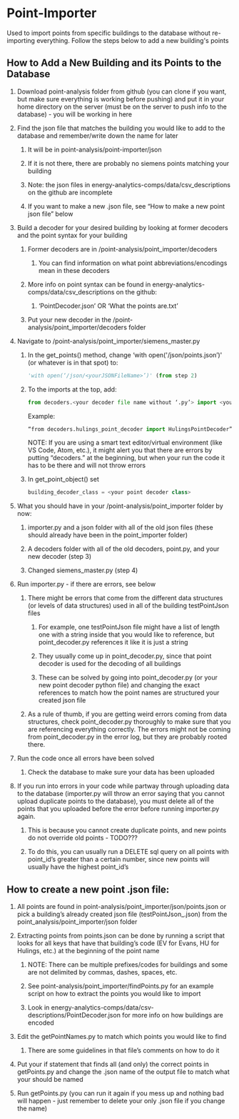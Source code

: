 # Point-Importer
Used to import points from specific buildings to the database without re-importing everything. Follow the steps below to add a new building's points

## How to Add a New Building and its Points to the Database
1. Download point-analysis folder from github (you can clone if you want, but make sure everything is working before pushing) and put it in your home directory on the server (must be on the server to push info to the database) - you will be working in here

2. Find the json file that matches the building you would like to add to the database and remember/write down the name for later

    1. It will be in point-analysis/point-importer/json

    2. If it is not there, there are probably no siemens points matching your building

    3. Note: the json files in energy-analytics-comps/data/csv_descriptions on the github are incomplete

    4. If you want to make a new .json file, see “How to make a new point json file” below

3. Build a decoder for your desired building by looking at former decoders and the point syntax for your building

    1. Former decoders are in /point-analysis/point_importer/decoders

        1. You can find information on what point abbreviations/encodings mean in these decoders

    2. More info on point syntax can be found in energy-analytics-comps/data/csv_descriptions on the github:

        1. ‘PointDecoder.json’ OR ‘What the points are.txt’

    3. Put your new decoder in the /point-analysis/point_importer/decoders folder

4. Navigate to /point-analysis/point_importer/siemens_master.py

    1. In the get_points() method, change ‘with open('/json/points.json’)' (or whatever is in that spot) to:
            
        ```python
        'with open(‘/json/<yourJSONFileName>’)' (from step 2)
        ```

    2. To the imports at the top, add:

        ```python
        from decoders.<your decoder file name without ‘.py’> import <your point decoder class>
        ```

        Example: 
        ```python
        “from decoders.hulings_point_decoder import HulingsPointDecoder”
        ```

        NOTE: If you are using a smart text editor/virtual environment (like VS Code, Atom, etc.), it might alert you that there are errors by putting “decoders.” at the beginning, but when your run the code it has to be there and will not throw errors

    3. In get_point_object() set
    
        ```python
        building_decoder_class = <your point decoder class>
        ```

5. What you should have in your /point-analysis/point_importer folder by now:

    1. importer.py and a json folder with all of the old json files (these should already have been in the point_importer folder)

    2. A decoders folder with all of the old decoders, point.py, and your new decoder (step 3)

    3. Changed siemens_master.py (step 4)

6. Run importer.py - if there are errors, see below

    1. There might be errors that come from the different data structures (or levels of data structures) used in all of the building testPointJson files

        1. For example, one testPointJson file might have a list of length one with a string inside that you would like to reference, but point_decoder.py references it like it is just a string
        
        2. They usually come up in point_decoder.py, since that point decoder is used for the decoding of all buildings

        3. These can be solved by going into point_decoder.py (or your new point decoder python file) and changing the exact references to match how the point names are structured your created json file

    2. As a rule of thumb, if you are getting weird errors coming from data structures, check point_decoder.py thoroughly to make sure that you are referencing everything correctly. The errors might not be coming from point_decoder.py in the error log, but they are probably rooted there.

7. Run the code once all errors have been solved

    1. Check the database to make sure your data has been uploaded

8. If you run into errors in your code while partway through uploading data to the database (importer.py will throw an error saying that you cannot upload duplicate points to the database), you must delete all of the points that you uploaded before the error before running importer.py again.
    1. This is because you cannot create duplicate points, and new points do not override old points - TODO???

    2. To do this, you can usually run a DELETE sql query on all points with point_id’s greater than a certain number, since new points will usually have the highest point_id’s

## How to create a new point .json file:
1. All points are found in point-analysis/point_importer/json/points.json or pick a building’s already created json file (testPointJson_<buildingName>.json) from the point_analysis/point_importer/json folder

2. Extracting points from points.json can be done by running a script that looks for all keys that have that building’s code (EV for Evans, HU for Hulings, etc.) at the beginning of the point name
    
    1. NOTE: There can be multiple prefixes/codes for buildings and some are not delimited by commas, dashes, spaces, etc.
    
    2. See point-analysis/point_importer/findPoints.py for an example script on how to extract the points you would like to import

    3. Look in energy-analytics-comps/data/csv-descriptions/PointDecoder.json for more info on how buildings are encoded

3. Edit the getPointNames.py to match which points you would like to find

    1. There are some guidelines in that file’s comments on how to do it

4. Put your if statement that finds all (and only) the correct points in getPoints.py and change the .json name of the output file to match what your should be named

5. Run getPoints.py (you can run it again if you mess up and nothing bad will happen - just remember to delete your only .json file if you change the name)
